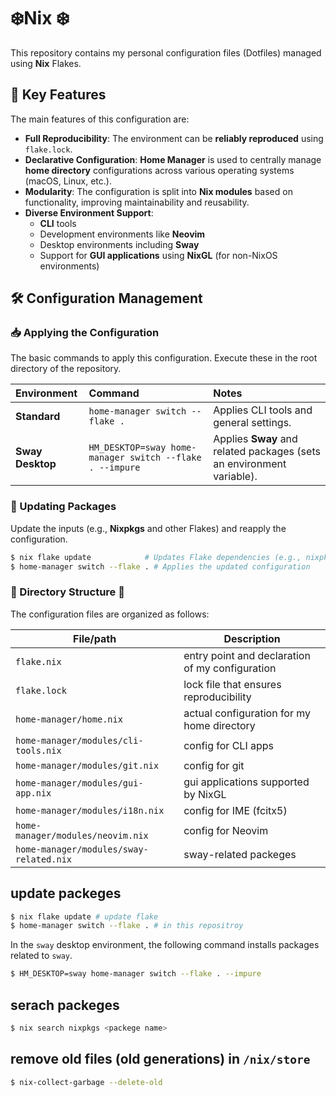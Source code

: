 # ❄️Nix ❄️

This repository contains my personal configuration files (Dotfiles) managed using **Nix** Flakes.

## 🚀 Key Features

The main features of this configuration are:

  - **Full Reproducibility**: The environment can be **reliably reproduced** using `flake.lock`.
  - **Declarative Configuration**: **Home Manager** is used to centrally manage **home directory** configurations across various operating systems (macOS, Linux, etc.).
  - **Modularity**: The configuration is split into **Nix modules** based on functionality, improving maintainability and reusability.
  - **Diverse Environment Support**:
      - **CLI** tools
      - Development environments like **Neovim**
      - Desktop environments including **Sway**
      - Support for **GUI applications** using **NixGL** (for non-NixOS environments)

## 🛠️ Configuration Management

### 📥 Applying the Configuration

The basic commands to apply this configuration. Execute these in the root directory of the repository.

| Environment      | Command                                                  | Notes                                                                 |
|:-----------------|:---------------------------------------------------------|:----------------------------------------------------------------------|
| **Standard**     | `home-manager switch --flake .`                          | Applies CLI tools and general settings.                               |
| **Sway Desktop** | `HM_DESKTOP=sway home-manager switch --flake . --impure` | Applies **Sway** and related packages (sets an environment variable). |

### 🔄 Updating Packages

Update the inputs (e.g., **Nixpkgs** and other Flakes) and reapply the configuration.

```bash
$ nix flake update            # Updates Flake dependencies (e.g., nixpkgs, home-manager) and rewrites flake.lock
$ home-manager switch --flake . # Applies the updated configuration
```

### 🌳 Directory Structure 🌳

The configuration files are organized as follows:

| File/path                               | Description                                     |
|-----------------------------------------|-------------------------------------------------|
| `flake.nix`                             | entry point and declaration of my configuration |
| `flake.lock`                            | lock file that ensures reproducibility          |
| `home-manager/home.nix`                 | actual configuration for my home directory      |
| `home-manager/modules/cli-tools.nix`    | config for CLI apps                             |
| `home-manager/modules/git.nix`          | config for git                                  |
| `home-manager/modules/gui-app.nix`      | gui applications supported by NixGL             |
| `home-manager/modules/i18n.nix`         | config for IME (fcitx5)                         |
| `home-manager/modules/neovim.nix`       | config for Neovim                               |
| `home-manager/modules/sway-related.nix` | sway-related packeges                           |


## update packeges

```bash
$ nix flake update # update flake
$ home-manager switch --flake . # in this repositroy
```

In the `sway` desktop environment, the following command installs packages related to `sway`.

```bash
$ HM_DESKTOP=sway home-manager switch --flake . --impure
```

## serach packeges

```bash
$ nix search nixpkgs <packege name>
```

## remove old files (old generations) in `/nix/store`

```bash
$ nix-collect-garbage --delete-old
```
